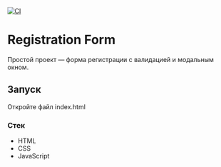 [![CI](https://github.com/Snbit1/registration-form/actions/workflows/ci.yml/badge.svg)](https://github.com/Snbit1/registration-form/actions/workflows/ci.yml)

# Registration Form

Простой проект — форма регистрации с валидацией и модальным окном.

## Запуск

Откройте файл index.html

### Стек

- HTML
- CSS
- JavaScript